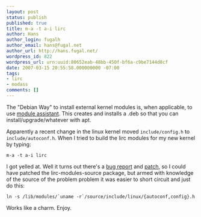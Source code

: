 ```yaml
---
layout: post
status: publish
published: true
title: m-a -t a-i lirc
author: Hans
author_login: fugalh
author_email: hans@fugal.net
author_url: http://hans.fugal.net/
wordpress_id: 822
wordpress_url: urn:uuid:80652eab-48bb-450f-bf6a-c9be7144d8cf
date: 2007-03-15 20:55:58.000000000 -07:00
tags:
- lirc
- modass
comments: []
---
```

<p>The "Debian Way" to install external kernel modules is, when applicable, to use
<a href="http://alioth.debian.org/projects/modass/">module assistant</a>.
This creates and installs a .deb so that you can install/upgrade/whatever with
apt. </p>

<p>Apparently a recent change in the linux kernel moved <code>include/config.h</code> to
<code>include/autoconf.h</code>. When I tried to build the lirc modules for my new kernel
by typing:</p>

<pre><code>m-a -t a-i lirc
</code></pre>

<p>I got yelled at. Well it turns out there's a <a href="http://bugs.debian.org/cgi-bin/bugreport.cgi?bug=400494">bug
report</a> and
<a href="http://bugs.debian.org/cgi-bin/bugreport.cgi?bug=400494;msg=5;filename=lirc-config.patch;att=1">patch</a>,
so I could have patched the lirc-modules-source package, but armed with
knowledge of the source of the problem problem it was easier to short circuit
and just do this:</p>

<pre><code>ln -s /lib/modules/`uname -r`/source/include/linux/{autoconf,config}.h
</code></pre>

<p>Works like a charm. Enjoy.</p>
